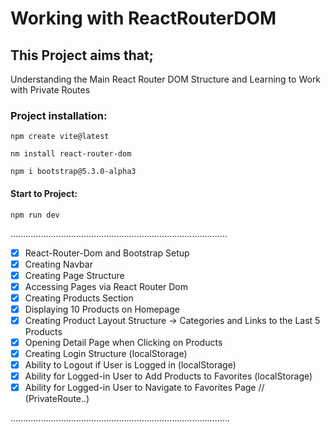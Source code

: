 # Working with ReactRouterDOM

## This Project aims that;
Understanding the Main React Router DOM Structure and Learning to Work with Private Routes


### Project installation:
````
npm create vite@latest

nm install react-router-dom

npm i bootstrap@5.3.0-alpha3
````

#### Start to Project:
````
npm run dev
````

......................................................................................
-[x] React-Router-Dom and Bootstrap Setup
-[x] Creating Navbar
-[x] Creating Page Structure
-[x] Accessing Pages via React Router Dom
-[x] Creating Products Section
-[x] Displaying 10 Products on Homepage
-[x] Creating Product Layout Structure -> Categories and Links to the Last 5 Products
-[x] Opening Detail Page when Clicking on Products
-[x] Creating Login Structure (localStorage)
-[x] Ability to Logout if User is Logged in (localStorage)
-[x] Ability for Logged-in User to Add Products to Favorites (localStorage)
-[x] Ability for Logged-in User to Navigate to Favorites Page // (PrivateRoute..)

.......................................................................................
